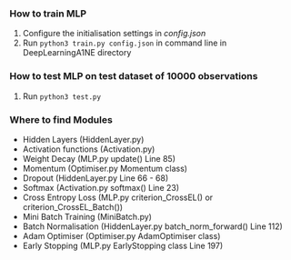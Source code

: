 ### How to train MLP

1. Configure the initialisation settings in *config.json*
2. Run ```python3 train.py config.json``` in command line in DeepLearningA1NE directory


### How to test MLP on test dataset of 10000 observations
1. Run ```python3 test.py```

### Where to find Modules
- Hidden Layers (HiddenLayer.py)
- Activation functions (Activation.py)
- Weight Decay (MLP.py update() Line 85)
- Momentum (Optimiser.py Momentum class)
- Dropout (HiddenLayer.py Line 66 - 68)
- Softmax (Activation.py softmax() Line 23)
- Cross Entropy Loss (MLP.py criterion_CrossEL() or criterion_CrossEL_Batch())
- Mini Batch Training (MiniBatch.py)
- Batch Normalisation (HiddenLayer.py batch_norm_forward() Line 112)
- Adam Optimiser (Optimiser.py AdamOptimiser class)
- Early Stopping (MLP.py EarlyStopping class Line 197)